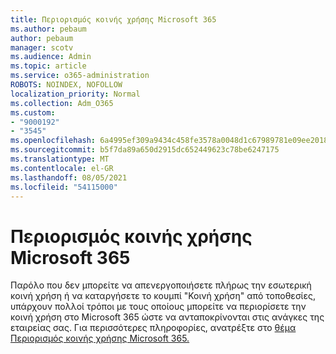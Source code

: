 ```yaml
---
title: Περιορισμός κοινής χρήσης Microsoft 365
ms.author: pebaum
author: pebaum
manager: scotv
ms.audience: Admin
ms.topic: article
ms.service: o365-administration
ROBOTS: NOINDEX, NOFOLLOW
localization_priority: Normal
ms.collection: Adm_O365
ms.custom:
- "9000192"
- "3545"
ms.openlocfilehash: 6a4995ef309a9434c458fe3578a0048d1c67989781e09ee2018fda867c0b69f5
ms.sourcegitcommit: b5f7da89a650d2915dc652449623c78be6247175
ms.translationtype: MT
ms.contentlocale: el-GR
ms.lasthandoff: 08/05/2021
ms.locfileid: "54115000"
---
```

# <a name="limit-sharing-in-microsoft-365"></a>Περιορισμός κοινής χρήσης Microsoft 365

Παρόλο που δεν μπορείτε να απενεργοποιήσετε πλήρως την εσωτερική κοινή χρήση ή να καταργήσετε το κουμπί "Κοινή χρήση" από τοποθεσίες, υπάρχουν πολλοί τρόποι με τους οποίους μπορείτε να περιορίσετε την κοινή χρήση στο Microsoft 365 ώστε να ανταποκρίνονται στις ανάγκες της εταιρείας σας. Για περισσότερες πληροφορίες, ανατρέξτε στο [θέμα Περιορισμός κοινής χρήσης Microsoft 365.](https://docs.microsoft.com/Office365/Enterprise/microsoft-365-limit-sharing)
